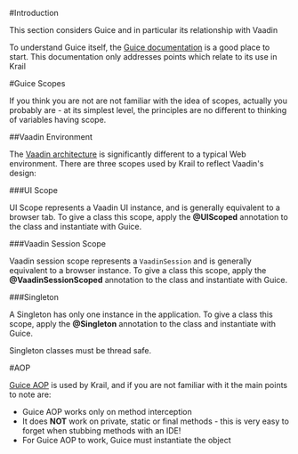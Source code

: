 #Introduction

This section considers Guice and in particular its relationship with Vaadin

To understand Guice itself, the [Guice documentation](https://github.com/google/guice/wiki) is a good place to start.  This documentation only addresses points which relate to its use in Krail


#Guice Scopes

If you think you are not are not familiar with the idea of scopes, actually you probably are - at its simplest level, the principles are no different to thinking of variables having scope.  


##Vaadin Environment

The [Vaadin architecture](https://vaadin.com/book/vaadin7/-/page/architecture.html) is significantly different to a typical Web environment. There are three scopes used by Krail to reflect Vaadin's design:

###UI Scope

UI Scope represents a Vaadin UI instance, and is generally equivalent to a browser tab. To give a class this scope, apply the **@UIScoped** annotation to the class and instantiate with Guice. 

###Vaadin Session Scope

Vaadin session scope represents a ```VaadinSession``` and is generally equivalent to a browser instance.  To give a class this scope, apply the **@VaadinSessionScoped** annotation to the class and instantiate with Guice.

###Singleton

A Singleton has only one instance in the application. To give a class this scope, apply the **@Singleton** annotation to the class and instantiate with Guice.

Singleton classes must be thread safe.



#AOP

[Guice AOP](https://github.com/google/guice/wiki/AOP) is used by Krail, and if you are not familiar with it the main points to note are:
 
- Guice AOP works only on method interception
- It does **NOT** work on private, static or final methods - this is very easy to forget when stubbing methods with an IDE!
- For Guice AOP to work, Guice must instantiate the object